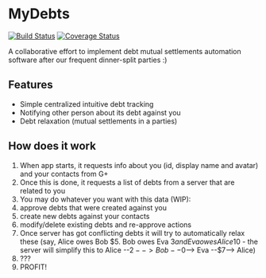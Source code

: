 MyDebts
==========

[![Build Status](https://travis-ci.org/asmolko/MyDebts.svg?branch=master)](https://travis-ci.org/asmolko/MyDebts)
[![Coverage Status](https://coveralls.io/repos/github/asmolko/MyDebts/badge.svg?branch=master)](https://coveralls.io/github/asmolko/MyDebts?branch=master)

A collaborative effort to implement debt mutual settlements automation software after our
frequent dinner-split parties :)

Features
----------

- Simple centralized intuitive debt tracking
- Notifying other person about its debt against you
- Debt relaxation (mutual settlements in a parties)

How does it work
-----------------

1. When app starts, it requests info about you (id, display name and avatar) and your contacts from G+
2. Once this is done, it requests a list of debts from a server that are related to you
3. You may do whatever you want with this data (WIP):
  1. approve debts that were created against you
  2. create new debts against your contacts
  3. modify/delete existing debts and re-approve actions
4. Once server has got conflicting debts it will try to automatically relax these 
  (say, Alice owes Bob $5. Bob owes Eva $3 and Eva owes Alice 10$ - the server will
  simplify this to Alice --$2--> Bob --$0--> Eva --$7--> Alice)
5. ???
6. PROFIT!
